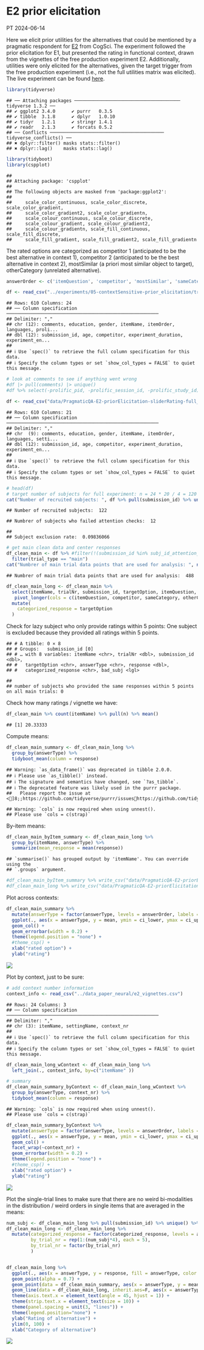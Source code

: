 E2 prior elicitation
================
PT
2024-06-14

Here we elicit prior utilities for the alternatives that could be
mentioned by a pragmatic respondent for
[E2](https://magpie-ea.github.io/magpie3-qa-overinfo-free-production/experiments/contextSensitive_free_production/)
from CogSci. The experiment followed the prior elicitation for E1, but
presented the rating in functional context, drawn from the vignettes of
the free production experiment E2. Additionally, utilities were only
elicited for the alternatives, given the target trigger from the free
production experiment (i.e., not the full utilities matrix was
elicited). The live experiment can be found
[here](https://magpie-ea.github.io/magpie3-qa-overinfo-free-production/experiments/05-contextSensitive-prior_elicitation/).

``` r
library(tidyverse)
```

    ## ── Attaching packages ─────────────────────────────────────── tidyverse 1.3.2 ──
    ## ✔ ggplot2 3.4.0      ✔ purrr   0.3.5 
    ## ✔ tibble  3.1.8      ✔ dplyr   1.0.10
    ## ✔ tidyr   1.2.1      ✔ stringr 1.4.1 
    ## ✔ readr   2.1.3      ✔ forcats 0.5.2 
    ## ── Conflicts ────────────────────────────────────────── tidyverse_conflicts() ──
    ## ✖ dplyr::filter() masks stats::filter()
    ## ✖ dplyr::lag()    masks stats::lag()

``` r
library(tidyboot)
library(cspplot)
```

    ## 
    ## Attaching package: 'cspplot'
    ## 
    ## The following objects are masked from 'package:ggplot2':
    ## 
    ##     scale_color_continuous, scale_color_discrete, scale_color_gradient,
    ##     scale_color_gradient2, scale_color_gradientn,
    ##     scale_colour_continuous, scale_colour_discrete,
    ##     scale_colour_gradient, scale_colour_gradient2,
    ##     scale_colour_gradientn, scale_fill_continuous, scale_fill_discrete,
    ##     scale_fill_gradient, scale_fill_gradient2, scale_fill_gradientn

The rated options are categorized as competitor 1 (anticipated to be the
best alternative in context 1), competitor 2 (anticipated to be the best
alternative in context 2), mostSimilar (a priori most similar object to
target), otherCategory (unrelated alternative).

``` r
answerOrder <- c('itemQuestion', 'competitor', 'mostSimilar', 'sameCategory', 'otherCategory')

df <- read_csv("../experiments/05-contextSensitive-prior_elicitation/trials/PragmaticQA-E2-priorElicitation-sliderRating-full_120.csv") 
```

    ## Rows: 610 Columns: 24
    ## ── Column specification ────────────────────────────────────────────────────────
    ## Delimiter: ","
    ## chr (12): comments, education, gender, itemName, itemOrder, languages, proli...
    ## dbl (12): submission_id, age, competitor, experiment_duration, experiment_en...
    ## 
    ## ℹ Use `spec()` to retrieve the full column specification for this data.
    ## ℹ Specify the column types or set `show_col_types = FALSE` to quiet this message.

``` r
# look at comments to see if anything went wrong
#df |> pull(comments) |> unique()
#df %>% select(-prolific_pid, -prolific_session_id, -prolific_study_id) %>% write_csv("data/PragmaticQA-E2-priorElicitation-sliderRating-full_120.csv")

df <- read_csv("data/PragmaticQA-E2-priorElicitation-sliderRating-full_120.csv")
```

    ## Rows: 610 Columns: 21
    ## ── Column specification ────────────────────────────────────────────────────────
    ## Delimiter: ","
    ## chr  (9): comments, education, gender, itemName, itemOrder, languages, setti...
    ## dbl (12): submission_id, age, competitor, experiment_duration, experiment_en...
    ## 
    ## ℹ Use `spec()` to retrieve the full column specification for this data.
    ## ℹ Specify the column types or set `show_col_types = FALSE` to quiet this message.

``` r
# head(df)
# target number of subjects for full experiment: n = 24 * 20 / 4 = 120
cat("Number of recruited subjects: ", df %>% pull(submission_id) %>% unique() %>% length())
```

    ## Number of recruited subjects:  122

    ## Numbrer of subjects who failed attention checks:  12

    ## 
    ## Subject exclusion rate:  0.09836066

``` r
# get main clean data and center responses
df_clean_main <- df %>% #filter(!(submission_id %in% subj_id_attention_fails)) %>%
  filter(trial_type == "main") 
cat("Numbrer of main trial data points that are used for analysis: ", nrow(df_clean_main) )
```

    ## Numbrer of main trial data points that are used for analysis:  488

``` r
df_clean_main_long <- df_clean_main %>%
  select(itemName, trialNr, submission_id, targetOption, itemQuestion, competitor, sameCategory, otherCategory, mostSimilar,) %>%
   pivot_longer(cols = c(itemQuestion, competitor, sameCategory, otherCategory, mostSimilar), names_to = 'answerType', values_to = "response") %>%
  mutate(
    categorized_response = targetOption
  ) 
```

Check for lazy subject who only provide ratings within 5 points: One
subject is excluded because they provided all ratings within 5 points.

    ## # A tibble: 0 × 8
    ## # Groups:   submission_id [0]
    ## # … with 8 variables: itemName <chr>, trialNr <dbl>, submission_id <dbl>,
    ## #   targetOption <chr>, answerType <chr>, response <dbl>,
    ## #   categorized_response <chr>, bad_subj <lgl>

    ## 
    ## number of subjects who provided the same responses within 5 points on all main trials: 0

Check how many ratings / vignette we have:

``` r
df_clean_main %>% count(itemName) %>% pull(n) %>% mean()
```

    ## [1] 20.33333

Compute means:

``` r
df_clean_main_summary <- df_clean_main_long %>%
  group_by(answerType) %>%
  tidyboot_mean(column = response)
```

    ## Warning: `as_data_frame()` was deprecated in tibble 2.0.0.
    ## ℹ Please use `as_tibble()` instead.
    ## ℹ The signature and semantics have changed, see `?as_tibble`.
    ## ℹ The deprecated feature was likely used in the purrr package.
    ##   Please report the issue at <]8;;https://github.com/tidyverse/purrr/issueshttps://github.com/tidyverse/purrr/issues]8;;>.

    ## Warning: `cols` is now required when using unnest().
    ## Please use `cols = c(strap)`

By-item means:

``` r
df_clean_main_byItem_summary <- df_clean_main_long %>% 
  group_by(itemName, answerType) %>%
  summarize(mean_response = mean(response))
```

    ## `summarise()` has grouped output by 'itemName'. You can override using the
    ## `.groups` argument.

``` r
#df_clean_main_byItem_summary %>% write_csv("data/PragmaticQA-E2-priorElicitation-sliderRating-full_means.csv")
#df_clean_main_long %>% write_csv("data/PragmaticQA-E2-priorElicitation-sliderRating-full_120_long.csv")
```

Plot across contexts:

``` r
df_clean_main_summary %>%
  mutate(answerType = factor(answerType, levels = answerOrder, labels = c("target", "competitor", "most similar", "similar option \n(other context competitor)", "unrelated option"))) %>%
  ggplot(., aes(x = answerType, y = mean, ymin = ci_lower, ymax = ci_upper, fill = answerType)) +
  geom_col() +
  geom_errorbar(width = 0.2) +
  theme(legend.position = "none") +
  #theme_csp() +
  xlab("rated option") +
  ylab("rating")
```

![](10a_e2_priorElicitation_pilot1_files/figure-gfm/unnamed-chunk-9-1.png)<!-- -->

Plot by context, just to be sure:

``` r
# add context number information
context_info <- read_csv("../data_paper_neural/e2_vignettes.csv")
```

    ## Rows: 24 Columns: 3
    ## ── Column specification ────────────────────────────────────────────────────────
    ## Delimiter: ","
    ## chr (3): itemName, settingName, context_nr
    ## 
    ## ℹ Use `spec()` to retrieve the full column specification for this data.
    ## ℹ Specify the column types or set `show_col_types = FALSE` to quiet this message.

``` r
df_clean_main_long_wContext <- df_clean_main_long %>%
  left_join(., context_info, by=c("itemName" ))

# summary
df_clean_main_summary_byContext <- df_clean_main_long_wContext %>%
  group_by(answerType, context_nr) %>%
  tidyboot_mean(column = response)
```

    ## Warning: `cols` is now required when using unnest().
    ## Please use `cols = c(strap)`

``` r
df_clean_main_summary_byContext %>%
  mutate(answerType = factor(answerType, levels = answerOrder, labels = c("target", "competitor", "most similar", "similar option \n(other context competitor)", "unrelated option"))) %>%
  ggplot(., aes(x = answerType, y = mean, ymin = ci_lower, ymax = ci_upper, fill = answerType)) +
  geom_col() +
  facet_wrap(~context_nr) +
  geom_errorbar(width = 0.2) +
  theme(legend.position = "none") +
  #theme_csp() +
  xlab("rated option") +
  ylab("rating")
```

![](10a_e2_priorElicitation_pilot1_files/figure-gfm/unnamed-chunk-10-1.png)<!-- -->

Plot the single-trial lines to make sure that there are no weird
bi-modalities in the distribution / weird orders in single items that
are averaged in the means:

``` r
num_subj <- df_clean_main_long %>% pull(submission_id) %>% unique() %>% length()
df_clean_main_long <- df_clean_main_long %>% 
  mutate(categorized_response = factor(categorized_response, levels = answerOrder),
         by_trial_nr = rep(1:(num_subj*4), each = 5),
         by_trial_nr = factor(by_trial_nr)
         )


df_clean_main_long %>%
  ggplot(., aes(x = answerType, y = response, fill = answerType, color = answerType)) +
  geom_point(alpha = 0.7) +
  geom_point(data = df_clean_main_summary, aes(x = answerType, y = mean), size = 4) + 
  geom_line(data = df_clean_main_long, inherit.aes=F, aes(x = answerType, y = response, group = by_trial_nr), alpha  = 0.4) +
  theme(axis.text.x = element_text(angle = 45, hjust = 1)) +
  theme(strip.text.x = element_text(size = 10)) +
  theme(panel.spacing = unit(3, "lines")) +
  theme(legend.position="none") +
  ylab("Rating of alternative") +
  ylim(0, 100) +
  xlab("Category of alternative")
```

![](10a_e2_priorElicitation_pilot1_files/figure-gfm/unnamed-chunk-11-1.png)<!-- -->
